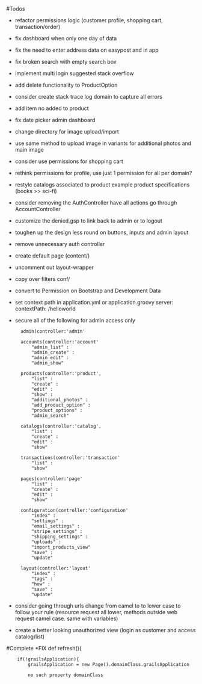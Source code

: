 #Todos

* refactor permissions logic (customer profile, shopping cart, transaction/order)
* fix dashboard when only one day of data
* fix the need to enter address data on easypost and in app
* fix broken search with empty search box
* implement multi login suggested stack overflow
* add delete functionality to ProductOption
* consider create stack trace log domain to capture all errors
* add item no added to product
* fix date picker admin dashboard
* change directory for image upload/import
* use same method to upload image in variants for additional photos and main image
* consider use permissions for shopping cart
* rethink permissions for profile, use just 1 permission for all per domain?
* restyle catalogs associated to product example product specifications (books >> sci-fi)
* consider removing the AuthController have all actions go through AccountController
* customize the denied.gsp to link back to admin or to logout
* toughen up the design less round on buttons, inputs and admin layout
* remove unnecessary auth controller
* create default page (content/)
* uncomment out layout-wrapper			
* copy over filters conf/
* convert to Permission on Bootstrap and Development Data
* set context path in application.yml or application.groovy
	server:
    	contextPath: /helloworld

* secure all of the following for admin access only

        admin(controller:'admin'
		
		accounts(controller:'account'
			"admin_list" : 
			"admin_create" : 
			"admin_edit" : 
			"admin_show"

		products(controller:'product', 
			"list" : 
			"create" : 
			"edit" : 
			"show" : 
			"additional_photos" : 
			"add_product_option" : 
			"product_options" : 
			"admin_search" 

		catalogs(controller:'catalog',
			"list" : 
			"create" : 
			"edit" : 
			"show"

		transactions(controller:'transaction'
		 	"list" : 
		 	"show"
				
		pages(controller:'page'
			"list" :  
			"create" : 
			"edit" : 
			"show" 
				
		configuration(controller:'configuration'
			"index" : 
			"settings" : 
			"email_settings" : 
			"stripe_settings" : 
			"shipping_settings" : 
			"uploads" : 
			"import_products_view"
			"save" :
			"update"
			
		layout(controller:'layout'  
			"index" : 
			"tags" : 
			"how" : 
			"save" :
			"update"

* consider going through urls change from camel to to lower case to follow your rule (resource request all lower, methods outside web request camel case. same with variables)	

* create a better looking unauthorized view (login as customer and access catalog/list)








#Complete
*FIX def refresh(){
	
		if(!grailsApplication){
			grailsApplication = new Page().domainClass.grailsApplication

			no such property domainClass
